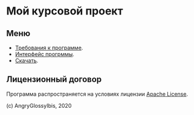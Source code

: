 # Мой курсовой проект

## Меню

- [Требования к программе](/a/).
- [Интерфейс прогрммы](/b/).
- [Скачать](/c/).

## Лицензионный договор

Программа распространяется на условиях лицензии [Apache License](https://www.apache.org/licenses/LICENSE-2.0.txt).

(c) AngryGlossyIbis, 2020